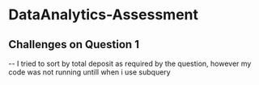 # DataAnalytics-Assessment
## Challenges on Question 1
-- I tried to sort by total deposit as required by the question, however my code was not running untill when i use subquery

